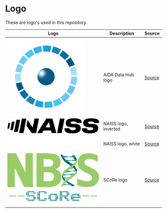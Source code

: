 # Logo

These are logo's used in this repository.

<!-- markdownlint-disable MD013 --><!-- Tables cannot be split up over lines, hence will break 80 characters per line -->

Logo                                            |Description         |Source
------------------------------------------------|--------------------|-------------------------------------------
![AIDA Data Hub logo](aida_logo.png)            |AIDA Data Hub logo  |[Source](https://datahub.aida.scilifelab.se/)
![NAISS logo, inverted](naiss_logo_inverted.png)|NAISS logo, inverted|[Source](https://nbis.se/about/steering/logo)
![NAISS logo, white](naiss_logo_white.png)      |NAISS logo, white   |[Source](https://nbis.se/about/steering/logo)
![SCoRe logo](score_logo_410x233.png)           |SCoRe logo          |[Source](https://www.scilifelab.se/units/support-for-computational-resources/)

<!-- markdownlint-enable MD013 -->
